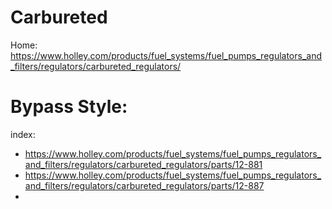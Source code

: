 # Carbureted
Home: https://www.holley.com/products/fuel_systems/fuel_pumps_regulators_and_filters/regulators/carbureted_regulators/

# Bypass Style:
index:
- https://www.holley.com/products/fuel_systems/fuel_pumps_regulators_and_filters/regulators/carbureted_regulators/parts/12-881
- https://www.holley.com/products/fuel_systems/fuel_pumps_regulators_and_filters/regulators/carbureted_regulators/parts/12-887
- 

